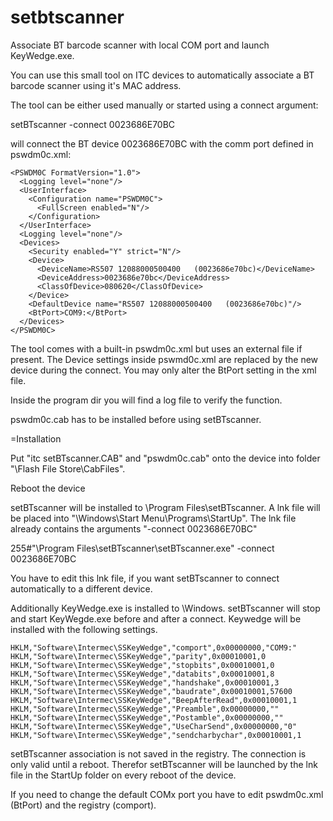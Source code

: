 setbtscanner
============

Associate BT barcode scanner with local COM port and launch KeyWedge.exe.

You can use this small tool on ITC devices to automatically associate a BT barcode scanner using it's MAC address.

The tool can be either used manually or started using a connect argument:

   setBTscanner -connect 0023686E70BC
   
will connect the BT device 0023686E70BC with the comm port defined in pswdm0c.xml:

	<PSWDM0C FormatVersion="1.0">
	  <Logging level="none"/>
	  <UserInterface>
		<Configuration name="PSWDM0C">
		  <FullScreen enabled="N"/>
		</Configuration>
	  </UserInterface>
	  <Logging level="none"/>
	  <Devices>
		<Security enabled="Y" strict="N"/>
		<Device>
		  <DeviceName>RS507 12088000500400   (0023686e70bc)</DeviceName>
		  <DeviceAddress>0023686e70bc</DeviceAddress>
		  <ClassOfDevice>080620</ClassOfDevice>
		</Device>
		<DefaultDevice name="RS507 12088000500400   (0023686e70bc)"/>
		<BtPort>COM9:</BtPort>
	  </Devices>
	</PSWDM0C>

The tool comes with a built-in pswdm0c.xml but uses an external file if present. 
The Device settings inside pswmd0c.xml are replaced by the new device during the connect. 
You may only alter the BtPort setting in the xml file.

Inside the program dir you will find a log file to verify the function.

pswdm0c.cab has to be installed before using setBTscanner.   

=Installation

Put "itc setBTscanner.CAB" and "pswdm0c.cab" onto the device into folder "\Flash File Store\CabFiles\".

Reboot the device

setBTscanner will be installed to \Program Files\setBTscanner. A lnk file will be placed into "\Windows\Start Menu\Programs\StartUp". 
The lnk file already contains the arguments "-connect 0023686E70BC"

   255#"\Program Files\setBTscanner\setBTscanner.exe" -connect 0023686E70BC
   
You have to edit this lnk file, if you want setBTscanner to connect automatically to a different device.

Additionally KeyWedge.exe is installed to \Windows. setBTscanner will stop and start KeyWegde.exe before and after a connect. 
Keywedge will be installed with the following settings.

	HKLM,"Software\Intermec\SSKeyWedge","comport",0x00000000,"COM9:"
	HKLM,"Software\Intermec\SSKeyWedge","parity",0x00010001,0
	HKLM,"Software\Intermec\SSKeyWedge","stopbits",0x00010001,0
	HKLM,"Software\Intermec\SSKeyWedge","databits",0x00010001,8
	HKLM,"Software\Intermec\SSKeyWedge","handshake",0x00010001,3
	HKLM,"Software\Intermec\SSKeyWedge","baudrate",0x00010001,57600
	HKLM,"Software\Intermec\SSKeyWedge","BeepAfterRead",0x00010001,1
	HKLM,"Software\Intermec\SSKeyWedge","Preamble",0x00000000,""
	HKLM,"Software\Intermec\SSKeyWedge","Postamble",0x00000000,""
	HKLM,"Software\Intermec\SSKeyWedge","UseCharSend",0x00000000,"0"
	HKLM,"Software\Intermec\SSKeyWedge","sendcharbychar",0x00010001,1

setBTscanner association is not saved in the registry. The connection is only valid until a reboot. 
Therefor setBTscanner will be launched by the lnk file in the StartUp folder on every reboot of the device.

If you need to change the default COMx port you have to edit pswdm0c.xml (BtPort) and the registry (comport).

